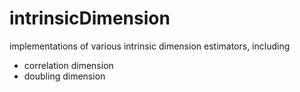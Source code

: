 # intrinsicDimension

implementations of various intrinsic dimension estimators, including
- correlation dimension
- doubling dimension